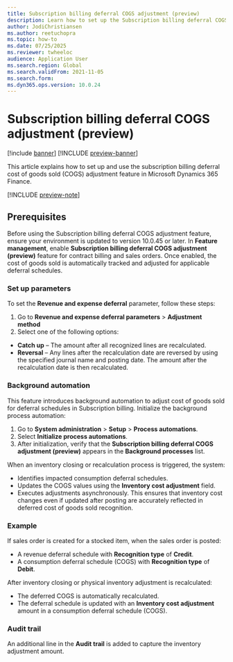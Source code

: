 ```yaml
---
title: Subscription billing deferral COGS adjustment (preview)
description: Learn how to set up the Subscription billing deferral COGS adjustment feature in Microsoft Dynamics 365 Finance. 
author: JodiChristiansen
ms.author: reetuchopra
ms.topic: how-to
ms.date: 07/25/2025
ms.reviewer: twheeloc
audience: Application User
ms.search.region: Global
ms.search.validFrom: 2021-11-05
ms.search.form: 
ms.dyn365.ops.version: 10.0.24
---
```


# Subscription billing deferral COGS adjustment (preview)

[!include [banner](../includes/banner.md)]
[!INCLUDE [preview-banner](~/../shared-content/shared/preview-includes/preview-banner.md)]

This article explains how to set up and use the subscription billing deferral cost of goods sold (COGS) adjustment feature in Microsoft Dynamics 365 Finance. 

[!INCLUDE [preview-note](~/../shared-content/shared/preview-includes/preview-note-d365.md)]

## Prerequisites
Before using the Subscription billing deferral COGS adjustment feature, ensure your environment is updated to version 10.0.45 or later. In **Feature management**, enable **Subscription billing deferral COGS adjustment (preview)** feature for contract billing and sales orders. Once enabled, the cost of goods sold is automatically tracked and adjusted for applicable deferral schedules.

### Set up parameters 
To set the **Revenue and expense deferral** parameter, follow these steps:
1. Go to **Revenue and expense deferral parameters** > **Adjustment method**
2. Select one of the following options: 
 - **Catch up** – The amount after all recognized lines are recalculated.
 - **Reversal** – Any lines after the recalculation date are reversed by using the specified journal name and posting date. The amount after the recalculation date is then recalculated.

### Background automation
This feature introduces background automation to adjust cost of goods sold for deferral schedules in Subscription billing. 
Initialize the background process automation:
1.	Go to **System administration** > **Setup** > **Process automations**.
2.	Select **Initialize process automations**.
3.	After initialization, verify that the **Subscription billing deferral COGS adjustment (preview)** appears in the **Background processes** list.


When an inventory closing or recalculation process is triggered, the system:
 - Identifies impacted consumption deferral schedules.
 - Updates the COGS values using the **Inventory cost adjustment** field.
 - Executes adjustments asynchronously.
This ensures that inventory cost changes even if updated after posting are accurately reflected in deferred cost of goods sold recognition.

### Example 
If sales order is created for a stocked item, when the sales order is posted:
 - A revenue deferral schedule with **Recognition type** of **Credit**.
 - A consumption deferral schedule (COGS) with **Recognition type** of **Debit**.

After inventory closing or physical inventory adjustment is recalculated:
 - The deferred COGS is automatically recalculated.
 - The deferral schedule is updated with an **Inventory cost adjustment** amount in a consumption deferral schedule (COGS).

### Audit trail
An additional line in the **Audit trail** is added to capture the inventory adjustment amount. 




